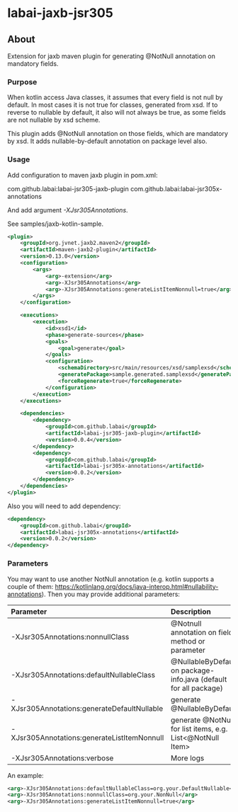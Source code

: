 # labai-jaxb-jsr305

## About
Extension for jaxb maven plugin for generating @NotNull annotation on mandatory fields.

### Purpose

When kotlin access Java classes, it assumes that every field is not null by default. 
In most cases it is not true for classes, generated from xsd. 
If to reverse to nullable by default, it also will not always be true, as some fields 
are not nullable by xsd scheme.

This plugin adds @NotNull annotation on those fields, which are mandatory by xsd. 
It adds nullable-by-default annotation on package level also.


### Usage

Add configuration to maven jaxb plugin in pom.xml:

com.github.labai:labai-jsr305-jaxb-plugin
com.github.labai:labai-jsr305x-annotations

And add argument _-XJsr305Annotations_.

See samples/jaxb-kotlin-sample.

```xml
<plugin>
    <groupId>org.jvnet.jaxb2.maven2</groupId>
    <artifactId>maven-jaxb2-plugin</artifactId>
    <version>0.13.0</version>
    <configuration>
        <args>
            <arg>-extension</arg>
            <arg>-XJsr305Annotations</arg>
            <arg>-XJsr305Annotations:generateListItemNonnull=true</arg>
        </args>
    </configuration>

    <executions>
        <execution>
            <id>xsd1</id>
            <phase>generate-sources</phase>
            <goals>
                <goal>generate</goal>
            </goals>
            <configuration>
                <schemaDirectory>src/main/resources/xsd/samplexsd</schemaDirectory>
                <generatePackage>sample.generated.samplexsd</generatePackage>
                <forceRegenerate>true</forceRegenerate>
            </configuration>
        </execution>
    </executions>

    <dependencies>
        <dependency>
            <groupId>com.github.labai</groupId>
            <artifactId>labai-jsr305-jaxb-plugin</artifactId>
            <version>0.0.4</version>
        </dependency>
        <dependency>
            <groupId>com.github.labai</groupId>
            <artifactId>labai-jsr305x-annotations</artifactId>
            <version>0.0.2</version>
        </dependency>
    </dependencies>
</plugin>
```

Also you will need to add dependency:
```xml
<dependency>
    <groupId>com.github.labai</groupId>
    <artifactId>labai-jsr305x-annotations</artifactId>
    <version>0.0.2</version>
</dependency>
```

### Parameters

You may want to use another NotNull annotation 
(e.g. kotlin supports a couple of them: https://kotlinlang.org/docs/java-interop.html#nullability-annotations).
Then you may provide additional parameters:

| Parameter | Description | Default
| :--- | :--- | :---
| -XJsr305Annotations:nonnullClass | @Notnull annotation on field, method or parameter | @com.github.labai.jsr305x.api.NotNull
| -XJsr305Annotations:defaultNullableClass | @NullableByDefault on package-info.java (default for all package) | @com.github.labai.jsr305x.api.NullableByDefault
| -XJsr305Annotations:generateDefaultNullable | generate @NullableByDefault | true |
| -XJsr305Annotations:generateListItemNonnull | generate @NotNull for list items, e.g. List<@NotNull Item> | false |
| -XJsr305Annotations:verbose | More logs | true |

An example:

```xml
<arg>-XJsr305Annotations:defaultNullableClass=org.your.DefaultNullable</arg>
<arg>-XJsr305Annotations:nonnullClass=org.your.NonNull</arg>
<arg>-XJsr305Annotations:generateListItemNonnull=true</arg>
```

